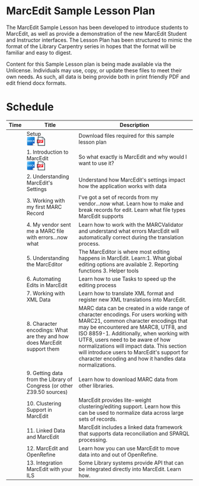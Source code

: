 # MarcEdit Sample Lesson Plan

The MarcEdit Sample Lesson has been developed to introduce students to MarcEdit, as well as provide a demonstration of the new MarcEdit Student and Instructor interfaces.  The Lesson Plan has been structured to mimic the format of the Library Carpentry series in hopes that the format will be familiar and easy to digest.  

Content for this Sample Lesson plan is being made available via the Unlicense.  Individuals may use, copy, or update these files to meet their own needs.  As such, all data is being provide both in print friendly PDF and edit friend docx formats.  


# Schedule

|Time | Title | Description |
| --- | ---   | ---         |
|     | Setup <br />[![alt text](https://github.com/reeset/marcedit_sample_lesson_plan/blob/master/images/docx.png "Download Docx Version")](https://github.com/reeset/marcedit_sample_lesson_plan/blob/master/docx/setup.docx) [![alt text](https://github.com/reeset/marcedit_sample_lesson_plan/blob/master/images/pdf.png "Download PDF Version")](https://github.com/reeset/marcedit_sample_lesson_plan/blob/master/pdf/setup.pdf) | Download files required for this sample lesson plan |
|     | 1. Introduction to MarcEdit <br />[![alt text](https://github.com/reeset/marcedit_sample_lesson_plan/blob/master/images/docx.png "Download Docx Version")](https://github.com/reeset/marcedit_sample_lesson_plan/blob/master/docx/Introduction2marcedit.docx) [![alt text](https://github.com/reeset/marcedit_sample_lesson_plan/blob/master/images/pdf.png "Download PDF Version")](https://github.com/reeset/marcedit_sample_lesson_plan/blob/master/pdf/Introduction2marcedit.pdf) | So what exactly is MarcEdit and why would I want to use it? |
|     | 2. Understanding MarcEdit's Settings | Understand how MarcEdit's settings impact how the application works with data |
|     | 3. Working with my first MARC Record | I've got a set of records from my vendor...now what. Learn how to make and break records for edit. Learn what file types MarcEdit supports  |
|     | 4. My vendor sent me a MARC file with errors...now what  | Learn how to work with the MARCValidator and understand what errors MarcEdit will                                                         automatically correct during the translation process. |
|     | 5. Understanding the MarcEditor | The MarcEditor is where most editing happens in MarcEdit.  Learn:1. What global editing options are available 2. Reporting functions 3. Helper tools   |
|     | 6. Automating Edits in MarcEdit | Learn how to use Tasks to speed up the editing process |
|     | 7. Working with XML Data  | Learn how to translate XML format and register new XML translations into MarcEdit. |
|     | 8. Character encodings: What are they and how does MarcEdit support them | MARC data can be created in a wide range of character encodings.  For users working with MARC21, common character encodings that may be encountered are MARC8, UTF8, and ISO 8859-1.  Additionally, when working with UTF8, users need to be aware of how normalizations will impact data.  This section will introduce users to MarcEdit's support for character encoding and how it handles data normalizations. |
|    | 9. Getting data from the Library of Congress (or other Z39.50 sources) | Learn how to download MARC data from other libraries. |
|    | 10. Clustering Support in MarcEdit | MarcEdit provides lite-weight clustering/editing support.  Learn how this can be used to normalize data across large sets of records. |
|    | 11. Linked Data and MarcEdit | MarcEdit includes a linked data framework that supports data reconciliation and SPARQL processing. |
|    | 12. MarcEdit and OpenRefine | Learn how you can use MarcEdit to move data into and out of OpenRefine. |
|    | 13. Integration MarcEdit with your ILS | Some Library systems provide API that can be integrated directly into MarcEdit.  Learn how. |
                                          
